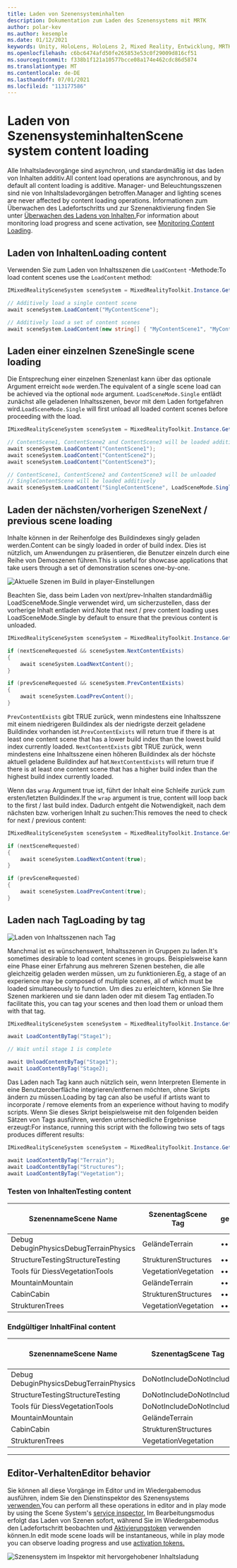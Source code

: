 ```yaml
---
title: Laden von Szenensysteminhalten
description: Dokumentation zum Laden des Szenensystems mit MRTK
author: polar-kev
ms.author: kesemple
ms.date: 01/12/2021
keywords: Unity, HoloLens, HoloLens 2, Mixed Reality, Entwicklung, MRTK,
ms.openlocfilehash: c6bc6474afd50fe265853e53c0f29009d816cf51
ms.sourcegitcommit: f338b1f121a10577bcce08a174e462cdc86d5874
ms.translationtype: MT
ms.contentlocale: de-DE
ms.lasthandoff: 07/01/2021
ms.locfileid: "113177586"
---
```

# <a name="scene-system-content-loading"></a><span data-ttu-id="210de-104">Laden von Szenensysteminhalten</span><span class="sxs-lookup"><span data-stu-id="210de-104">Scene system content loading</span></span>

<span data-ttu-id="210de-105">Alle Inhaltsladevorgänge sind asynchron, und standardmäßig ist das laden von Inhalten additiv.</span><span class="sxs-lookup"><span data-stu-id="210de-105">All content load operations are asynchronous, and by default all content loading is additive.</span></span> <span data-ttu-id="210de-106">Manager- und Beleuchtungsszenen sind nie von Inhaltsladevorgängen betroffen.</span><span class="sxs-lookup"><span data-stu-id="210de-106">Manager and lighting scenes are never affected by content loading operations.</span></span> <span data-ttu-id="210de-107">Informationen zum Überwachen des Ladefortschritts und zur Szenenaktivierung finden Sie unter [Überwachen des Ladens von Inhalten.](scene-system-load-progress.md)</span><span class="sxs-lookup"><span data-stu-id="210de-107">For information about monitoring load progress and scene activation, see [Monitoring Content Loading](scene-system-load-progress.md).</span></span>

## <a name="loading-content"></a><span data-ttu-id="210de-108">Laden von Inhalten</span><span class="sxs-lookup"><span data-stu-id="210de-108">Loading content</span></span>

<span data-ttu-id="210de-109">Verwenden Sie zum Laden von Inhaltsszenen die `LoadContent` -Methode:</span><span class="sxs-lookup"><span data-stu-id="210de-109">To load content scenes use the `LoadContent` method:</span></span>

```c#
IMixedRealitySceneSystem sceneSystem = MixedRealityToolkit.Instance.GetService<IMixedRealitySceneSystem>();

// Additively load a single content scene
await sceneSystem.LoadContent("MyContentScene");

// Additively load a set of content scenes
await sceneSystem.LoadContent(new string[] { "MyContentScene1", "MyContentScene2", "MyContentScene3" });
```

## <a name="single-scene-loading"></a><span data-ttu-id="210de-110">Laden einer einzelnen Szene</span><span class="sxs-lookup"><span data-stu-id="210de-110">Single scene loading</span></span>

<span data-ttu-id="210de-111">Die Entsprechung einer einzelnen Szenenlast kann über das optionale Argument erreicht `mode` werden.</span><span class="sxs-lookup"><span data-stu-id="210de-111">The equivalent of a single scene load can be achieved via the optional `mode` argument.</span></span> <span data-ttu-id="210de-112">`LoadSceneMode.Single` entlädt zunächst alle geladenen Inhaltsszenen, bevor mit dem Laden fortgefahren wird.</span><span class="sxs-lookup"><span data-stu-id="210de-112">`LoadSceneMode.Single` will first unload all loaded content scenes before proceeding with the load.</span></span>

```c#
IMixedRealitySceneSystem sceneSystem = MixedRealityToolkit.Instance.GetService<IMixedRealitySceneSystem>();

// ContentScene1, ContentScene2 and ContentScene3 will be loaded additively
await sceneSystem.LoadContent("ContentScene1");
await sceneSystem.LoadContent("ContentScene2");
await sceneSystem.LoadContent("ContentScene3");

// ContentScene1, ContentScene2 and ContentScene3 will be unloaded
// SingleContentScene will be loaded additively
await sceneSystem.LoadContent("SingleContentScene", LoadSceneMode.Single);
```

## <a name="next--previous-scene-loading"></a><span data-ttu-id="210de-113">Laden der nächsten/vorherigen Szene</span><span class="sxs-lookup"><span data-stu-id="210de-113">Next / previous scene loading</span></span>

<span data-ttu-id="210de-114">Inhalte können in der Reihenfolge des Buildindexes singly geladen werden.</span><span class="sxs-lookup"><span data-stu-id="210de-114">Content can be singly loaded in order of build index.</span></span> <span data-ttu-id="210de-115">Dies ist nützlich, um Anwendungen zu präsentieren, die Benutzer einzeln durch eine Reihe von Demoszenen führen.</span><span class="sxs-lookup"><span data-stu-id="210de-115">This is useful for showcase applications that take users through a set of demonstration scenes one-by-one.</span></span>

![Aktuelle Szenen im Build in player-Einstellungen](../images/scene-system/MRTK_SceneSystemBuildSettings.png)

<span data-ttu-id="210de-117">Beachten Sie, dass beim Laden von next/prev-Inhalten standardmäßig LoadSceneMode.Single verwendet wird, um sicherzustellen, dass der vorherige Inhalt entladen wird.</span><span class="sxs-lookup"><span data-stu-id="210de-117">Note that next / prev content loading uses LoadSceneMode.Single by default to ensure that the previous content is unloaded.</span></span>

```c#
IMixedRealitySceneSystem sceneSystem = MixedRealityToolkit.Instance.GetService<IMixedRealitySceneSystem>();

if (nextSceneRequested && sceneSystem.NextContentExists)
{
    await sceneSystem.LoadNextContent();
}

if (prevSceneRequested && sceneSystem.PrevContentExists)
{
    await sceneSystem.LoadPrevContent();
}
```

<span data-ttu-id="210de-118">`PrevContentExists` gibt TRUE zurück, wenn mindestens eine Inhaltsszene mit einem niedrigeren Buildindex als der niedrigste derzeit geladene Buildindex vorhanden ist.</span><span class="sxs-lookup"><span data-stu-id="210de-118">`PrevContentExists` will return true if there is at least one content scene that has a lower build index than the lowest build index currently loaded.</span></span> <span data-ttu-id="210de-119">`NextContentExists` gibt TRUE zurück, wenn mindestens eine Inhaltsszene einen höheren Buildindex als der höchste aktuell geladene Buildindex auf hat.</span><span class="sxs-lookup"><span data-stu-id="210de-119">`NextContentExists` will return true if there is at least one content scene that has a higher build index than the highest build index currently loaded.</span></span>

<span data-ttu-id="210de-120">Wenn das `wrap` Argument true ist, führt der Inhalt eine Schleife zurück zum ersten/letzten Buildindex.</span><span class="sxs-lookup"><span data-stu-id="210de-120">If the `wrap` argument is true, content will loop back to the first / last build index.</span></span> <span data-ttu-id="210de-121">Dadurch entgeht die Notwendigkeit, nach dem nächsten bzw. vorherigen Inhalt zu suchen:</span><span class="sxs-lookup"><span data-stu-id="210de-121">This removes the need to check for next / previous content:</span></span>

```c#
IMixedRealitySceneSystem sceneSystem = MixedRealityToolkit.Instance.GetService<IMixedRealitySceneSystem>();

if (nextSceneRequested)
{
    await sceneSystem.LoadNextContent(true);
}

if (prevSceneRequested)
{
    await sceneSystem.LoadPrevContent(true);
}
```

## <a name="loading-by-tag"></a><span data-ttu-id="210de-122">Laden nach Tag</span><span class="sxs-lookup"><span data-stu-id="210de-122">Loading by tag</span></span>

![Laden von Inhaltsszenen nach Tag](../images/scene-system/MRTK_SceneSystemLoadingByTag.png)

<span data-ttu-id="210de-124">Manchmal ist es wünschenswert, Inhaltsszenen in Gruppen zu laden.</span><span class="sxs-lookup"><span data-stu-id="210de-124">It's sometimes desirable to load content scenes in groups.</span></span> <span data-ttu-id="210de-125">Beispielsweise kann eine Phase einer Erfahrung aus mehreren Szenen bestehen, die alle gleichzeitig geladen werden müssen, um zu funktionieren.</span><span class="sxs-lookup"><span data-stu-id="210de-125">Eg, a stage of an experience may be composed of multiple scenes, all of which must be loaded simultaneously to function.</span></span> <span data-ttu-id="210de-126">Um dies zu erleichtern, können Sie Ihre Szenen markieren und sie dann laden oder mit diesem Tag entladen.</span><span class="sxs-lookup"><span data-stu-id="210de-126">To facilitate this, you can tag your scenes and then load them or unload them with that tag.</span></span>

```c#
IMixedRealitySceneSystem sceneSystem = MixedRealityToolkit.Instance.GetService<IMixedRealitySceneSystem>();

await LoadContentByTag("Stage1");

// Wait until stage 1 is complete

await UnloadContentByTag("Stage1");
await LoadContentByTag("Stage2);
```

<span data-ttu-id="210de-127">Das Laden nach Tag kann auch nützlich sein, wenn Interpreten Elemente in eine Benutzeroberfläche integrieren/entfernen möchten, ohne Skripts ändern zu müssen.</span><span class="sxs-lookup"><span data-stu-id="210de-127">Loading by tag can also be useful if artists want to incorporate / remove elements from an experience without having to modify scripts.</span></span> <span data-ttu-id="210de-128">Wenn Sie dieses Skript beispielsweise mit den folgenden beiden Sätzen von Tags ausführen, werden unterschiedliche Ergebnisse erzeugt:</span><span class="sxs-lookup"><span data-stu-id="210de-128">For instance, running this script with the following two sets of tags produces different results:</span></span>

```c#
IMixedRealitySceneSystem sceneSystem = MixedRealityToolkit.Instance.GetService<IMixedRealitySceneSystem>();

await LoadContentByTag("Terrain");
await LoadContentByTag("Structures");
await LoadContentByTag("Vegetation");
```

### <a name="testing-content"></a><span data-ttu-id="210de-129">Testen von Inhalten</span><span class="sxs-lookup"><span data-stu-id="210de-129">Testing content</span></span>

<span data-ttu-id="210de-130">Szenenname</span><span class="sxs-lookup"><span data-stu-id="210de-130">Scene Name</span></span> | <span data-ttu-id="210de-131">Szenentag</span><span class="sxs-lookup"><span data-stu-id="210de-131">Scene Tag</span></span> | <span data-ttu-id="210de-132">Von Skript geladen</span><span class="sxs-lookup"><span data-stu-id="210de-132">Loaded by script</span></span>
---|---|---
<span data-ttu-id="210de-133">Debug DebuginPhysics</span><span class="sxs-lookup"><span data-stu-id="210de-133">DebugTerrainPhysics</span></span> | <span data-ttu-id="210de-134">Gelände</span><span class="sxs-lookup"><span data-stu-id="210de-134">Terrain</span></span> | <span data-ttu-id="210de-135">•</span><span class="sxs-lookup"><span data-stu-id="210de-135">•</span></span>
<span data-ttu-id="210de-136">StructureTesting</span><span class="sxs-lookup"><span data-stu-id="210de-136">StructureTesting</span></span> | <span data-ttu-id="210de-137">Strukturen</span><span class="sxs-lookup"><span data-stu-id="210de-137">Structures</span></span> | <span data-ttu-id="210de-138">•</span><span class="sxs-lookup"><span data-stu-id="210de-138">•</span></span>
<span data-ttu-id="210de-139">Tools für Diess</span><span class="sxs-lookup"><span data-stu-id="210de-139">VegetationTools</span></span> | <span data-ttu-id="210de-140">Vegetation</span><span class="sxs-lookup"><span data-stu-id="210de-140">Vegetation</span></span> | <span data-ttu-id="210de-141">•</span><span class="sxs-lookup"><span data-stu-id="210de-141">•</span></span>
<span data-ttu-id="210de-142">Mountain</span><span class="sxs-lookup"><span data-stu-id="210de-142">Mountain</span></span> | <span data-ttu-id="210de-143">Gelände</span><span class="sxs-lookup"><span data-stu-id="210de-143">Terrain</span></span> | <span data-ttu-id="210de-144">•</span><span class="sxs-lookup"><span data-stu-id="210de-144">•</span></span>
<span data-ttu-id="210de-145">Cabin</span><span class="sxs-lookup"><span data-stu-id="210de-145">Cabin</span></span> | <span data-ttu-id="210de-146">Strukturen</span><span class="sxs-lookup"><span data-stu-id="210de-146">Structures</span></span> | <span data-ttu-id="210de-147">•</span><span class="sxs-lookup"><span data-stu-id="210de-147">•</span></span>
<span data-ttu-id="210de-148">Strukturen</span><span class="sxs-lookup"><span data-stu-id="210de-148">Trees</span></span> | <span data-ttu-id="210de-149">Vegetation</span><span class="sxs-lookup"><span data-stu-id="210de-149">Vegetation</span></span> | <span data-ttu-id="210de-150">•</span><span class="sxs-lookup"><span data-stu-id="210de-150">•</span></span>

### <a name="final-content"></a><span data-ttu-id="210de-151">Endgültiger Inhalt</span><span class="sxs-lookup"><span data-stu-id="210de-151">Final content</span></span>

<span data-ttu-id="210de-152">Szenenname</span><span class="sxs-lookup"><span data-stu-id="210de-152">Scene Name</span></span> | <span data-ttu-id="210de-153">Szenentag</span><span class="sxs-lookup"><span data-stu-id="210de-153">Scene Tag</span></span> | <span data-ttu-id="210de-154">Von Skript geladen</span><span class="sxs-lookup"><span data-stu-id="210de-154">Loaded by script</span></span>
---|---|---
<span data-ttu-id="210de-155">Debug DebuginPhysics</span><span class="sxs-lookup"><span data-stu-id="210de-155">DebugTerrainPhysics</span></span> | <span data-ttu-id="210de-156">DoNotInclude</span><span class="sxs-lookup"><span data-stu-id="210de-156">DoNotInclude</span></span> |
<span data-ttu-id="210de-157">StructureTesting</span><span class="sxs-lookup"><span data-stu-id="210de-157">StructureTesting</span></span> | <span data-ttu-id="210de-158">DoNotInclude</span><span class="sxs-lookup"><span data-stu-id="210de-158">DoNotInclude</span></span> |
<span data-ttu-id="210de-159">Tools für Diess</span><span class="sxs-lookup"><span data-stu-id="210de-159">VegetationTools</span></span> | <span data-ttu-id="210de-160">DoNotInclude</span><span class="sxs-lookup"><span data-stu-id="210de-160">DoNotInclude</span></span> |
<span data-ttu-id="210de-161">Mountain</span><span class="sxs-lookup"><span data-stu-id="210de-161">Mountain</span></span> | <span data-ttu-id="210de-162">Gelände</span><span class="sxs-lookup"><span data-stu-id="210de-162">Terrain</span></span> | <span data-ttu-id="210de-163">•</span><span class="sxs-lookup"><span data-stu-id="210de-163">•</span></span>
<span data-ttu-id="210de-164">Cabin</span><span class="sxs-lookup"><span data-stu-id="210de-164">Cabin</span></span> | <span data-ttu-id="210de-165">Strukturen</span><span class="sxs-lookup"><span data-stu-id="210de-165">Structures</span></span> | <span data-ttu-id="210de-166">•</span><span class="sxs-lookup"><span data-stu-id="210de-166">•</span></span>
<span data-ttu-id="210de-167">Strukturen</span><span class="sxs-lookup"><span data-stu-id="210de-167">Trees</span></span> | <span data-ttu-id="210de-168">Vegetation</span><span class="sxs-lookup"><span data-stu-id="210de-168">Vegetation</span></span> | <span data-ttu-id="210de-169">•</span><span class="sxs-lookup"><span data-stu-id="210de-169">•</span></span>

---

## <a name="editor-behavior"></a><span data-ttu-id="210de-170">Editor-Verhalten</span><span class="sxs-lookup"><span data-stu-id="210de-170">Editor behavior</span></span>

<span data-ttu-id="210de-171">Sie können all diese Vorgänge im Editor und im Wiedergabemodus ausführen, indem Sie den Dienstinspektor des Szenensystems [verwenden.](../../configuration/mixed-reality-configuration-guide.md#editor-utilities)</span><span class="sxs-lookup"><span data-stu-id="210de-171">You can perform all these operations in editor and in play mode by using the Scene System's [service inspector.](../../configuration/mixed-reality-configuration-guide.md#editor-utilities)</span></span> <span data-ttu-id="210de-172">Im Bearbeitungsmodus erfolgt das Laden von Szenen sofort, während Sie im Wiedergabemodus den Ladefortschritt beobachten und [Aktivierungstoken](scene-system-load-progress.md) verwenden können.</span><span class="sxs-lookup"><span data-stu-id="210de-172">In edit mode scene loads will be instantaneous, while in play mode you can observe loading progress and use [activation tokens.](scene-system-load-progress.md)</span></span>

![Szenensystem im Inspektor mit hervorgehobener Inhaltsladung](../images/scene-system/MRTK_SceneSystemServiceInspector.PNG)
